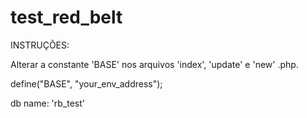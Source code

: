 # test_red_belt

INSTRUÇÕES:

Alterar a constante 'BASE' nos arquivos 'index', 'update' e 'new' .php.

define("BASE", "your_env_address");

db name: 'rb_test'
